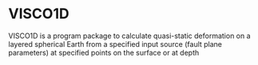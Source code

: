 # VISCO1D
VISCO1D is a program package to calculate quasi-static deformation on a layered spherical Earth from a specified input source (fault plane parameters) at specified points on the surface or at depth
